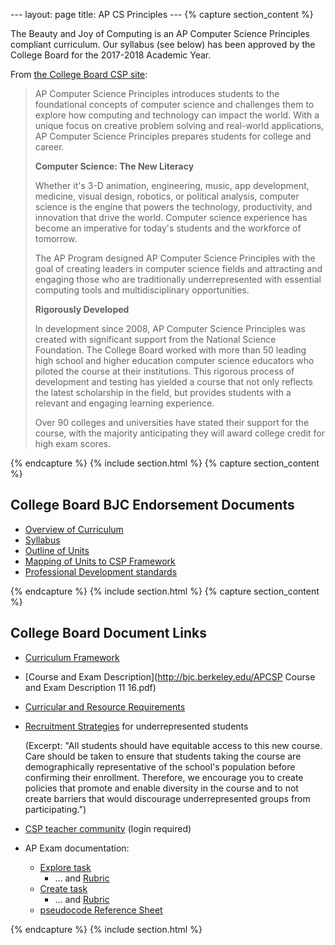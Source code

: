 --- layout: page title: AP CS Principles --- {% capture section_content %}

The Beauty and Joy of Computing is an AP Computer Science Principles compliant curriculum. Our syllabus (see below) has been approved by the College Board for the 2017-2018 Academic Year.

From [the College Board CSP site](https://advancesinap.collegeboard.org/stem/computer-science-principles):

> AP Computer Science Principles introduces students to the foundational concepts of computer science and challenges them to explore how computing and technology can impact the world. With a unique focus on creative problem solving and real-world applications, AP Computer Science Principles prepares students for college and career.
> 
> **Computer Science: The New Literacy**
> 
> Whether it's 3-D animation, engineering, music, app development, medicine, visual design, robotics, or political analysis, computer science is the engine that powers the technology, productivity, and innovation that drive the world. Computer science experience has become an imperative for today's students and the workforce of tomorrow.
> 
> The AP Program designed AP Computer Science Principles with the goal of creating leaders in computer science fields and attracting and engaging those who are traditionally underrepresented with essential computing tools and multidisciplinary opportunities.
> 
> **Rigorously Developed**
> 
> In development since 2008, AP Computer Science Principles was created with significant support from the National Science Foundation. The College Board worked with more than 50 leading high school and higher education computer science educators who piloted the course at their institutions. This rigorous process of development and testing has yielded a course that not only reflects the latest scholarship in the field, but provides students with a relevant and engaging learning experience.
> 
> Over 90 colleges and universities have stated their support for the course, with the majority anticipating they will award college credit for high exam scores.

{% endcapture %} {% include section.html %} {% capture section_content %}

## College Board BJC Endorsement Documents

*   [Overview of Curriculum](https://drive.google.com/file/d/0B1svvUUQcqe4OW41RkViRHNSaVk/view?usp=sharing)
*   [Syllabus](https://d1b10bmlvqabco.cloudfront.net/attach/in7o0y6h22k74p/i87h6ino25s1jp/inlu1lf1bdxo/BJC_Syllabus_Final_20160422_FinalRevision.pdf)
*   [Outline of Units](https://drive.google.com/file/d/0B1svvUUQcqe4TkhGUTJMNmxtME0/view?usp=sharing)
*   [Mapping of Units to CSP Framework](https://drive.google.com/file/d/0B1svvUUQcqe4QWVtbEl3QThqSVU/view?usp=sharing)
*   [Professional Development standards](https://drive.google.com/file/d/0B1svvUUQcqe4YUM2TVYzXy0wOTA/view?usp=sharing)

{% endcapture %} {% include section.html %} {% capture section_content %}

## College Board Document Links

*   [Curriculum Framework](https://secure-media.collegeboard.org/digitalServices/pdf/ap/ap-computer-science-principles-curriculum-framework.pdf)
*   [Course and Exam Description](http://bjc.berkeley.edu/APCSP Course and Exam Description 11 16.pdf)
*   [Curricular and Resource Requirements](http://bjc.berkeley.edu/website/CSP_Curricular_Resource_Requirements.pdf)
*   [Recruitment Strategies](https://secure-media.collegeboard.org/digitalServices/pdf/ap/recruiting-students-ap-computer-science-principles.pdf) for underrepresented students

    (Excerpt: "All students should have equitable access to this new course. Care should be taken to ensure that students taking the course are demographically representative of the school's population before confirming their enrollment. Therefore, we encourage you to create policies that promote and enable diversity in the course and to not create barriers that would discourage underrepresented groups from participating.")

*   [CSP teacher community](https://apcommunity.collegeboard.org/web/csprinciples/) (login required)
*   AP Exam documentation:
    *   [Explore task](https://d1b10bmlvqabco.cloudfront.net/attach/h8yx482idav52y/glpfbo6tkTY/ii0wh3i3z7bp/Explore_Performance_Task_Nov2015.pdf)
        *   ... and [Rubric](http://bjc.berkeley.edu/Explore_Performance_Task_Rubric_DRAFTPILOT_JUNE2016.pdf)
    *   [Create task](https://d1b10bmlvqabco.cloudfront.net/attach/h8yx482idav52y/glpfbo6tkTY/ii0whym8dnb/Create_Performance_Task_Nov2015.pdf)
        *   ... and [Rubric](http://bjc.berkeley.edu/Create_Performance_Task_Rubric_DRAFTPILOT_JUNE2016.pdf)
    *   [pseudocode Reference Sheet](https://apcommunity.collegeboard.org/documents/44665407/2cc07b15-80c9-4322-adf1-805b5a3ac400)

{% endcapture %} {% include section.html %}

